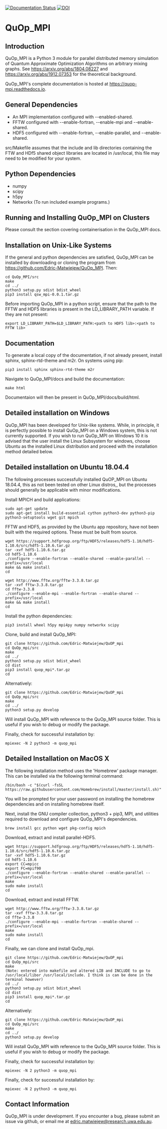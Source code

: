 [![Documentation Status](https://readthedocs.org/projects/quop-mpi/badge/?version=latest)](https://quop-mpi.readthedocs.io/en/latest/?badge=latest) [![DOI](https://zenodo.org/badge/233372703.svg)](https://zenodo.org/badge/latestdoi/233372703)


# QuOp_MPI

## Introduction

QuOp_MPI is a Python 3 module for parallel distributed memory simulation of Quantum Approximate Optimization Algorithms on arbitrary mixing graphs. See https://arxiv.org/abs/1804.08227 and https://arxiv.org/abs/1912.07353 for the theoretical background.

QuOp_MPI's complete documentation is hosted at https://quop-mpi.readthedocs.io.

## General Dependencies

+ An MPI implementation configured with --enabled-shared.
+ FFTW configured with --enable-fortran, --enable-mpi and --enable-shared.
+ HDF5 configured with --enable-fortran, --enable-parallel, and --enable-shared.

src/Makefile assumes that the include and lib directories containing the FTW and HDf5 shared object libraries are located in /usr/local, this file may need to be modified for your system.

## Python Dependencies

+ numpy
+ scipy
+ h5py
+ Networkx (To run included example programs.)

## Running and Installing QuOp_MPI on Clusters

Please consult the section covering containerisation in the QuOp_MPI docs.

## Installation on Unix-Like Systems

If the general and python dependencies are satisfied, QuOp_MPI can be installed by downloading or cloning the program from https://github.com/Edric-Matwiejew/QuOp_MPI. Then:

    cd QuOp_MPI/src
    make
    cd ../
    python3 setup.py sdist bdist_wheel
    pip3 install qsw_mpi-0.0.1.tar.gz

Before importing QuOp_MPI in a python script, ensure that the path to the FFTW and HDF5 libraries is present in the LD_LIBRARY_PATH variable. If they are not present:

    export LD_LIBRARY_PATH=$LD_LIBRARY_PATH:<path to HDF5 lib>:<path to FFTW lib>

## Documentation
To generate a local copy of the documentation, if not already present, install sphinx, sphinx-rtd-theme and m2r. On systems using pip:

    pip3 install sphinx sphinx-rtd-theme m2r

Navigate to QuOp_MPI/docs and build the documentation:

    make html

Documentaion will then be present in QuOp_MPI/docs/build/html.

## Detailed installation on Windows

QuOp_MPI has been developed for Unix-like systems. While, in principle, it is perfectly possible to install QuOp_MPI on a Windows system, this is not currently supported. If you wish to run QuOp_MPI on Windows 10 it is advised that the user install the Linux Subsystem for windows, choose Ubuntu as the installed Linux distribution and proceed with the installation method detailed below.

## Detailed installation on Ubuntu 18.04.4

The following processes successfully installed QuOP_MPI on Ubuntu 18.04.4, this as not been tested on other Linux distros,, but the processes should generally be applicable with minor modifications.

Install MPICH and build applications:

    sudo apt-get update
    sudo apt-get install build-essential cython python3-dev python3-pip python3-setuptools wget git mpich

FFTW and HDF5, as provided by the Ubuntu app repository, have not been built with the required options. These must be built from source.

    wget https://support.hdfgroup.org/ftp/HDF5/releases/hdf5-1.10/hdf5-1.10.6/src/hdf5-1.10.6.tar.gz
    tar -xvf hdf5-1.10.6.tar.gz
    cd hdf5-1.10.6
    ./configure --enable-fortran --enable-shared --enable-parallel --prefix=/usr/local
    make && make install
    cd

    wget http://www.fftw.org/fftw-3.3.8.tar.gz
    tar -xvf fftw-3.3.8.tar.gz
    cd fftw-3.3.8
    ./configure --enable-mpi --enable-fortran --enable-shared --prefix=/usr/local
    make && make install
    cd

Install the python dependencies:

    pip3 install wheel h5py mpi4py numpy networkx scipy

Clone, build and install QuOp_MPI:

    git clone https://github.com/Edric-Matwiejew/QuOP_mpi
    cd QuOp_mpi/src
    make
    cd ../
    python3 setup.py sdist bdist_wheel
    cd dist
    pip3 install quop_mpi*.tar.gz
    cd

Alternatively:

    git clone https://github.com/Edric-Matwiejew/QuOP_mpi
    cd QuOp_mpi/src
    make
    cd ../
    python3 setup.py develop

Will install QuOp_MPI with reference to the QuOp_MPI source folder. This is useful if you wish to debug or modify the package.

Finally, check for successful installation by:

    mpiexec -N 2 python3 -m quop_mpi

## Detailed Installation on MacOS X

The following installation method uses the 'Homebrew' package manager. This can be installed via the following terminal command:

    /bin/bash -c "$(curl -fsSL https://raw.githubusercontent.com/Homebrew/install/master/install.sh)"

You will be prompted for your user password on installing the homebrew dependencies and on installing homebrew itself.

Next, install the GNU compiler collection, python3 + pip3, MPI, and utilities required to download and configure QuOp_MPI's dependencies.

    brew install gcc python wget pkg-config mpich

Download, extract and install parallel-HDF5.

    wget https://support.hdfgroup.org/ftp/HDF5/releases/hdf5-1.10/hdf5-1.10.6/src/hdf5-1.10.6.tar.gz
    tar -xvf hdf5-1.10.6.tar.gz
    cd hdf5-1.10.6
    export CC=mpicc
    export FC=mpif90
    ./configure --enable-fortran --enable-shared --enable-parallel --prefix=/usr/local
    make
    sudo make install
    cd

Download, extract and install FFTW.

    wget http://www.fftw.org/fftw-3.3.8.tar.gz
    tar -xvf fftw-3.3.8.tar.gz
    cd fftw-3.3.8
    ./configure --enable-mpi --enable-fortran --enable-shared --prefix=/usr/local
    make
    sudo make install
    cd

Finally, we can clone and install QuOp_mpi.

    git clone https://github.com/Edric-Matwiejew/QuOP_mpi
    cd QuOp_mpi/src
    make
    (Note: entered into makefile and altered LIB and INCLUDE to go to /usr/local/libor /usr/local/include. I think is can be done in the terminal however)
    cd ../
    python3 setup.py sdist bdist_wheel
    cd dist
    pip3 install quop_mpi*.tar.gz
    cd

Alternatively:

    git clone https://github.com/Edric-Matwiejew/QuOP_mpi
    cd QuOp_mpi/src
    make
    cd ../
    python3 setup.py develop

Will install QuOp_MPI with reference to the QuOp_MPI source folder. This is useful if you wish to debug or modify the package.

Finally, check for successful installation by:

    mpiexec -N 2 python3 -m quop_mpi


Finally, check for successful installation by:

    mpiexec -N 2 python3 -m quop_mpi

## Contact Information

QuOp_MPI is under development. If you encounter a bug, please submit an issue via github, or email me at edric.matwiejew@research.uwa.edu.au.
